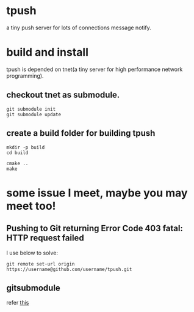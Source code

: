 # tpush

a tiny push server for lots of connections message notify.

# build and install

tpush is depended on tnet(a tiny server for high performance network programming).

## checkout tnet as submodule. 

    git submodule init
    git submodule update

## create a build folder for building tpush

    mkdir -p build
    cd build
    
    cmake ..
    make

# some issue I meet, maybe you may meet too!

## Pushing to Git returning Error Code 403 fatal: HTTP request failed

I use below to solve:
    
    git remote set-url origin https://username@github.com/username/tpush.git
    
## gitsubmodule 
    
refer [this](http://www.kafeitu.me/git/2012/03/27/git-submodule.html) 
